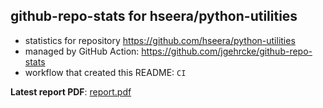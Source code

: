 ## github-repo-stats for hseera/python-utilities

- statistics for repository https://github.com/hseera/python-utilities
- managed by GitHub Action: https://github.com/jgehrcke/github-repo-stats
- workflow that created this README: `CI`

**Latest report PDF**: [report.pdf](https://github.com/hseera/hseera/raw/github-repo-stats/hseera/python-utilities/latest-report/report.pdf)

